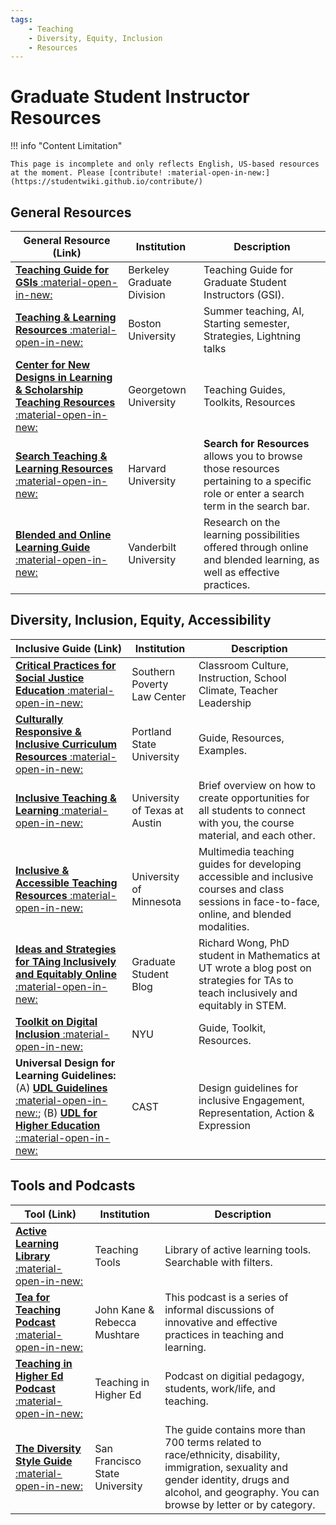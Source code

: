 ```yaml
---
tags:
    - Teaching
    - Diversity, Equity, Inclusion
    - Resources
---
```


# Graduate Student Instructor Resources

!!! info "Content Limitation"

    This page is incomplete and only reflects English, US-based resources at the moment. Please [contribute! :material-open-in-new:](https://studentwiki.github.io/contribute/)

## General Resources

| General Resource (Link)                                                                                                                     | Institution                | Description                                                                                                                           |
|---------------------------------------------------------------------------------------------------------------------------------------------|----------------------------|---------------------------------------------------------------------------------------------------------------------------------------|
| [**Teaching Guide for GSIs** :material-open-in-new:](https://gsi.berkeley.edu/gsi-guide-contents/)                                       | Berkeley Graduate Division | Teaching Guide for Graduate Student Instructors (GSI).                                                                                |
| [**Teaching & Learning Resources** :material-open-in-new:](https://www.bu.edu/ctl/resources/)                                            | Boston University          | Summer teaching, AI, Starting semester, Strategies, Lightning talks                                                                   |
| [**Center for New Designs in Learning & Scholarship Teaching Resources** :material-open-in-new:](https://cndls.georgetown.edu/resources/)  | Georgetown University      | Teaching Guides, Toolkits, Resources                                                                                                  |
| [**Search Teaching & Learning Resources** :material-open-in-new:](https://hilt.harvard.edu/teaching-learning-resources-overview/)        | Harvard University         | **Search for Resources** allows you to browse those resources pertaining to a specific role or enter a search term in the search bar. |
| [**Blended and Online Learning Guide** :material-open-in-new:](https://cft.vanderbilt.edu/guides-sub-pages/blended-and-online-learning/) | Vanderbilt University      | Research on the learning possibilities offered through online and blended learning, as well as effective practices.                   |

## Diversity, Inclusion, Equity, Accessibility

| Inclusive Guide (Link)                                                                                                                                                                                                        | Institution                   | Description                                                                                                                                    |
|-------------------------------------------------------------------------------------------------------------------------------------------------------------------------------------------------------------------------------|-------------------------------|------------------------------------------------------------------------------------------------------------------------------------------------|
| [**Critical Practices for Social Justice Education** :material-open-in-new:](https://www.learningforjustice.org/magazine/publications/critical-practices-for-social-justice-education)                                     | Southern Poverty Law Center   | Classroom Culture, Instruction, School Climate, Teacher Leadership                                                                             |
| [**Culturally Responsive & Inclusive Curriculum Resources** :material-open-in-new:](https://guides.library.pdx.edu/culturallyresponsivecurriculum)                                                                         | Portland State University     | Guide, Resources, Examples.                                                                                                                    |
| [**Inclusive Teaching & Learning** :material-open-in-new:](https://ctl.utexas.edu/instructional-strategies/inclusive-teaching-and-learning)                                                                                | University of Texas at Austin | Brief overview on how to create opportunities for all students to connect with you, the course material, and each other.                       |
| [**Inclusive & Accessible Teaching Resources** :material-open-in-new:](https://cei.umn.edu/teaching-resources)                                                                                                             | University of Minnesota       | Multimedia teaching guides for developing accessible and inclusive courses and class sessions in face-to-face, online, and blended modalities. |
| [**Ideas and Strategies for TAing Inclusively and Equitably Online** :material-open-in-new:](https://blogs.ams.org/mathgradblog/2020/07/29/ideas-and-strategies-for-taing-inclusively-and-equitably-online/)               | Graduate Student Blog         | Richard Wong, PhD student in Mathematics at UT wrote a blog post on strategies for TAs to teach inclusively and equitably in STEM.             |
| [**Toolkit on Digital Inclusion** :material-open-in-new:](https://www.nyu.edu/life/global-inclusion-and-diversity/learning-and-development/toolkits/faculty-digital-inclusion.html)                                        | NYU                           | Guide, Toolkit, Resources.                                                                                                                     |
| **Universal Design for Learning Guidelines:** (A) [**UDL Guidelines** :material-open-in-new:](https://udlguidelines.cast.org/); (B) [**UDL for Higher Education** ::material-open-in-new:](http://udloncampus.cast.org/home) | CAST                          | Design guidelines for inclusive Engagement, Representation, Action & Expression                                                                |

## Tools and Podcasts

| Tool (Link)                                                                                               | Institution                    | Description                                                                                                                                                                                          |
|---------------------------------------------------------------------------------------------------------|--------------------------------|------------------------------------------------------------------------------------------------------------------------------------------------------------------------------------------------------|
| [**Active Learning Library** :material-open-in-new:](https://teaching.tools/activities)              | Teaching Tools                 | Library of active learning tools. Searchable with filters.                                                                                                                                           |
| [**Tea for Teaching Podcast** :material-open-in-new:](https://teaforteaching.com/episodes/)          | John Kane & Rebecca Mushtare   | This podcast is a series of informal discussions of innovative and effective practices in teaching and learning.                                                                                     |
| [**Teaching in Higher Ed Podcast** :material-open-in-new:](https://teachinginhighered.com/episodes/) | Teaching in Higher Ed          | Podcast on digitial pedagogy, students, work/life, and teaching.                                                                                                                                     |
| [**The Diversity Style Guide** :material-open-in-new:](https://www.diversitystyleguide.com/)         | San Francisco State University | The guide contains more than 700 terms related to race/ethnicity, disability, immigration, sexuality and gender identity, drugs and alcohol, and geography. You can browse by letter or by category. |
